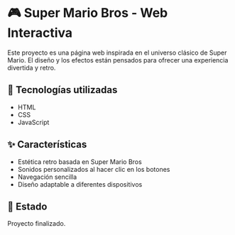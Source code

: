 # 🎮 Super Mario Bros - Web Interactiva

Este proyecto es una página web inspirada en el universo clásico de Super Mario. El diseño y los efectos están pensados para ofrecer una experiencia divertida y retro.

## 🔧 Tecnologías utilizadas
- HTML
- CSS
- JavaScript

## ✨ Características
- Estética retro basada en Super Mario Bros
- Sonidos personalizados al hacer clic en los botones
- Navegación sencilla
- Diseño adaptable a diferentes dispositivos

## 📁 Estado
Proyecto finalizado.
